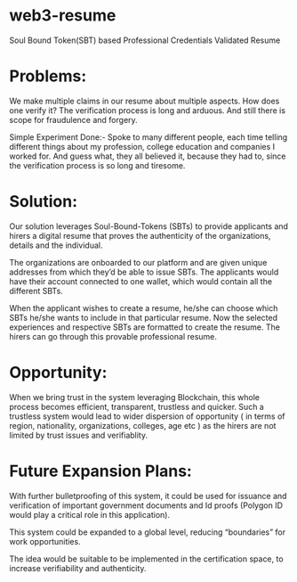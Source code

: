 # web3-resume
Soul Bound Token(SBT) based Professional Credentials Validated Resume

# Problems:
We make multiple claims in our resume about multiple aspects. How does one verify it? The verification process is long and arduous. And still there is scope for fraudulence and forgery.

Simple Experiment Done:- Spoke to many different people, each time telling different things about my profession, college education and companies I worked for. And guess what, they all believed it, because they had to, since the verification process is so long and tiresome.

# Solution:
Our solution leverages Soul-Bound-Tokens (SBTs) to provide applicants and hirers a digital resume that proves the authenticity of the organizations, details and the individual.

The organizations are onboarded to our platform and are given unique addresses from which they’d be able to issue SBTs. The applicants would have their account connected to one wallet, which would contain all the different SBTs.

When the applicant wishes to create a resume, he/she can choose which SBTs he/she wants to include in that particular resume. Now the selected experiences and respective SBTs are formatted to create the resume. The hirers can go through this provable professional resume.

# Opportunity:
When we bring trust in the system leveraging Blockchain, this whole process becomes efficient, transparent, trustless and quicker. Such a trustless system would lead to wider dispersion of opportunity ( in terms of region, nationality, organizations, colleges, age etc ) as the hirers are not limited by trust issues and verifiablity.


# Future Expansion Plans:

With further bulletproofing of this system, it could be used for issuance and verification of important government documents and Id proofs (Polygon ID would play a critical role in this application).

This system could be expanded to a global level, reducing “boundaries” for work opportunities.

The idea would be suitable to be implemented in the certification space, to increase verifiability and authenticity.
